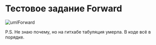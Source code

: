 # Тестовое задание Forward

![umlForward](https://user-images.githubusercontent.com/55941971/216760356-a2c929b1-1cb0-4917-ba12-dc6786ad2a49.png)

P.S. Не знаю почему, но на гитхабе табуляция умерла. В коде всё в порядке.

